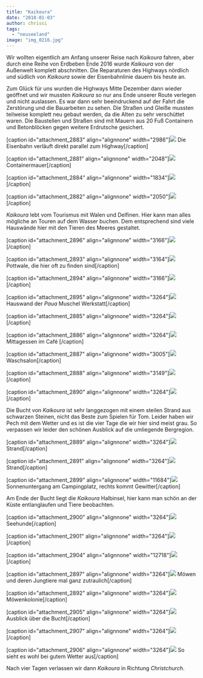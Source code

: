 ```yaml
---
title: "Kaikoura"
date: "2018-01-03"
author: chrissi
tags: 
  - "neuseeland"
image: "img_0216.jpg"
---
```


Wir wollten eigentlich am Anfang unserer Reise nach _Kaikoura_ fahren, aber durch eine Reihe von Erdbeben Ende 2016 wurde _Kaikoura_ von der Außenwelt komplett abschnitten. Die Reparaturen des Highways nördlich und südlich von _Kaikoura_ sowie der Eisenbahnlinie dauern bis heute an.

Zum Glück für uns wurden die Highways Mitte Dezember dann wieder geöffnet und wir mussten _Kaikoura_ so nur ans Ende unserer Route verlegen und nicht auslassen. Es war dann sehr beeindruckend auf der Fahrt die Zerstörung und die Bauarbeiten zu sehen. Die Straßen und Gleiße mussten teilweise komplett neu gebaut werden, da die Alten zu sehr verschüttet waren. Die Baustellen und Straßen sind mit Mauern aus 20 Fuß Containern und Betonblöcken gegen weitere Erdrutsche gesichert.

\[caption id="attachment\_2883" align="alignnone" width="2986"\]![](images/img_0197.jpg) Die Eisenbahn verläuft direkt parallel zum Highway\[/caption\]

\[caption id="attachment\_2881" align="alignnone" width="2048"\]![](images/img_0194.jpg) Containermauer\[/caption\]

\[caption id="attachment\_2884" align="alignnone" width="1834"\]![](images/img_0196.jpg)\[/caption\]

\[caption id="attachment\_2882" align="alignnone" width="2050"\]![](images/img_0192.jpg)\[/caption\]

_Kaikoura_ lebt vom Tourismus mit Walen und Delfinen. Hier kann man alles mögliche an Touren auf dem Wasser buchen. Dem entsprechend sind viele Hauswände hier mit den Tieren des Meeres gestaltet.

\[caption id="attachment\_2896" align="alignnone" width="3166"\]![](images/img_0231.jpg)\[/caption\]

\[caption id="attachment\_2893" align="alignnone" width="3164"\]![](images/img_0216.jpg) Pottwale, die hier oft zu finden sind\[/caption\]

\[caption id="attachment\_2894" align="alignnone" width="3166"\]![](images/img_0215.jpg)\[/caption\]

\[caption id="attachment\_2895" align="alignnone" width="3264"\]![](images/img_0214.jpg) Hauswand der _Paua_ Muschel Werkstatt\[/caption\]

\[caption id="attachment\_2885" align="alignnone" width="3264"\]![](images/img_0211.jpg)\[/caption\]

\[caption id="attachment\_2886" align="alignnone" width="3264"\]![](images/img_0208.jpg)Mittagessen im Café \[/caption\]

\[caption id="attachment\_2887" align="alignnone" width="3005"\]![](images/img_0222.jpg) Waschsalon\[/caption\]

\[caption id="attachment\_2888" align="alignnone" width="3149"\]![](images/img_0240.jpg)\[/caption\]

\[caption id="attachment\_2890" align="alignnone" width="3264"\]![](images/img_0220.jpg)\[/caption\]

Die Bucht von _Kaikoura_ ist sehr langgezogen mit einem steilen Strand aus schwarzen Steinen, nicht das Beste zum Spielen für Tom. Leider haben wir Pech mit dem Wetter und es ist die vier Tage die wir hier sind meist grau. So verpassen wir leider den schönen Ausblick auf die umliegende Bergregion.

\[caption id="attachment\_2889" align="alignnone" width="3264"\]![](images/img_0236.jpg) Strand\[/caption\]

\[caption id="attachment\_2891" align="alignnone" width="3264"\]![](images/img_0217.jpg) Strand\[/caption\]

\[caption id="attachment\_2899" align="alignnone" width="11684"\]![](images/img_0309.jpg) Sonnenuntergang am Campingplatz, rechts kommt Gewitter\[/caption\]

Am Ende der Bucht liegt die _Kaikoura_ Halbinsel, hier kann man schön an der Küste entlanglaufen und Tiere beobachten.

\[caption id="attachment\_2900" align="alignnone" width="3264"\]![](images/img_0290.jpg) Seehunde\[/caption\]

\[caption id="attachment\_2901" align="alignnone" width="3264"\]![](images/img_0271.jpg)\[/caption\]

\[caption id="attachment\_2904" align="alignnone" width="12718"\]![](images/img_0256-1.jpg)\[/caption\]

\[caption id="attachment\_2897" align="alignnone" width="3264"\]![](images/img_0248.jpg) Möwen und deren Jungtiere mal ganz zutraulich\[/caption\]

\[caption id="attachment\_2892" align="alignnone" width="3264"\]![](images/img_0252.jpg) Möwenkolonie\[/caption\]

\[caption id="attachment\_2905" align="alignnone" width="3264"\]![](images/img_0312.jpg) Ausblick über die Bucht\[/caption\]

\[caption id="attachment\_2907" align="alignnone" width="3264"\]![](images/img_0318.jpg)\[/caption\]

\[caption id="attachment\_2906" align="alignnone" width="3264"\]![](images/img_0316.jpg) So sieht es wohl bei gutem Wetter aus\[/caption\]

Nach vier Tagen verlassen wir dann _Kaikoura_ in Richtung _Christchurch_.
